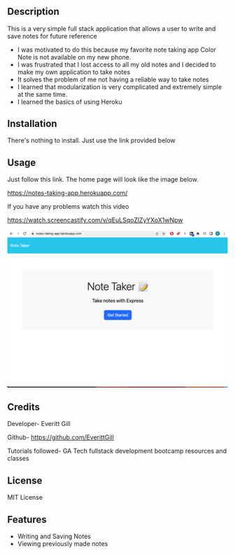 # <Note-Taking-App>

## Description

This is a very simple full stack application that allows a user to write and save notes for future reference

- I was motivated to do this because my favorite note taking app Color Note is not available on my new phone.
- I was frustrated that I lost access to all my old notes and I decided to make my own application to take notes
- It solves the problem of me not having a reliable way to take notes 
- I learned that modularization is very complicated and extremely simple at the same time.
- I learned the basics of using Heroku


## Installation

There's nothing to install. Just use the link provided below


## Usage

Just follow this link. The home page will look like the image below.

https://notes-taking-app.herokuapp.com/

If you have any problems watch this video

https://watch.screencastify.com/v/qEuLSqoZlZyYXoX1wNpw

    
![home page](public/assets/images/home_page.png)


## Credits
Developer- Everitt Gill

Github- https://github.com/EverittGill

Tutorials followed- GA Tech fullstack development bootcamp resources and classes

## License
MIT License


## Features

- Writing and Saving Notes
- Viewing previously made notes


